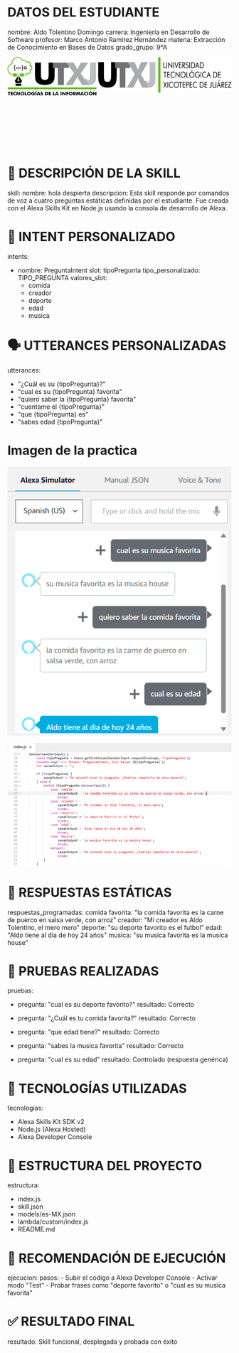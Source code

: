 # DATOS DEL ESTUDIANTE
nombre: Aldo Tolentino Domingo
carrera: Ingeniería en Desarrollo de Software
profesor: Marco Antonio Ramírez Hernández
materia: Extracción de Conocimiento en Bases de Datos
grado_grupo: 9°A


<div style="display: flex; justify-content: space-between;">
    <img align="left" src="https://github.com/MauricioRL15/Logos_UTXJ/blob/main/LOGO%20TIC.png?raw=true" alt="Imagen 1" width="200" />
    <img align="right" src="https://github.com/MauricioRL15/Logos_UTXJ/blob/main/LOGO%20UTXJ%202019.png?raw=true" alt="Imagen 2" width="300" height="80" />
</div>
<br>
<br>
<br><br><br><br><br>

# 📌 DESCRIPCIÓN DE LA SKILL
skill:
  nombre: hola despierta
  descripcion: 
    Esta skill responde por comandos de voz a cuatro preguntas estáticas definidas por el estudiante.
    Fue creada con el Alexa Skills Kit en Node.js usando la consola de desarrollo de Alexa.

# 🤖 INTENT PERSONALIZADO
intents:
  - nombre: PreguntaIntent
    slot: tipoPregunta
    tipo_personalizado: TIPO_PREGUNTA
    valores_slot:
      - comida
      - creador
      - deporte
      - edad
      - musica

# 🗣 UTTERANCES PERSONALIZADAS
utterances:
  - "¿Cuál es su {tipoPregunta}?"
  - "cual es su {tipoPregunta} favorita"
  - "quiero saber la {tipoPregunta} favorita"
  - "cuentame el {tipoPregunta}"
  - "que {tipoPregunta} es"
  - "sabes edad {tipoPregunta}"

  # Imagen de la practica

  ![imagen_alexa](preguntas.png)

 ![imagen_code](code.png)



# 💬 RESPUESTAS ESTÁTICAS
respuestas_programadas:
  comida favorita: "la comida favorita es la carne de puerco en salsa verde, con arroz"
  creador: "Mi creador es Aldo Tolentino, el mero mero"
  deporte: "su deporte favorito es el futbol"
  edad: "Aldo tiene al dia de hoy 24 años"
  musica: "su musica favorita es la musica house"

# 🧪 PRUEBAS REALIZADAS
pruebas:
  - pregunta: "cual es su deporte favorito?"
    resultado: Correcto

  - pregunta: "¿Cuál es tu comida favorita?"
    resultado: Correcto

  - pregunta: "que edad tiene?"
    resultado: Correcto

  - pregunta: "sabes la musica favorita"
    resultado: Correcto

  - pregunta: "cual es su edad"
    resultado: Controlado (respuesta genérica)

# 🧩 TECNOLOGÍAS UTILIZADAS
tecnologias:
  - Alexa Skills Kit SDK v2
  - Node.js (Alexa Hosted)
  - Alexa Developer Console

# 📁 ESTRUCTURA DEL PROYECTO
estructura:
  - index.js
  - skill.json
  - models/es-MX.json
  - lambda/custom/index.js
  - README.md

# 📌 RECOMENDACIÓN DE EJECUCIÓN
ejecucion:
  pasos:
    - Subir el código a Alexa Developer Console
    - Activar modo "Test"
    - Probar frases como "deporte favorito" o "cual es su musica favorita"

# ✅ RESULTADO FINAL
resultado: Skill funcional, desplegada y probada con éxito